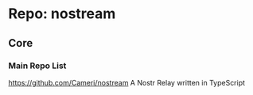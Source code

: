 # Repo: nostream

## Core

### Main Repo List

https://github.com/Cameri/nostream
A Nostr Relay written in TypeScript 
